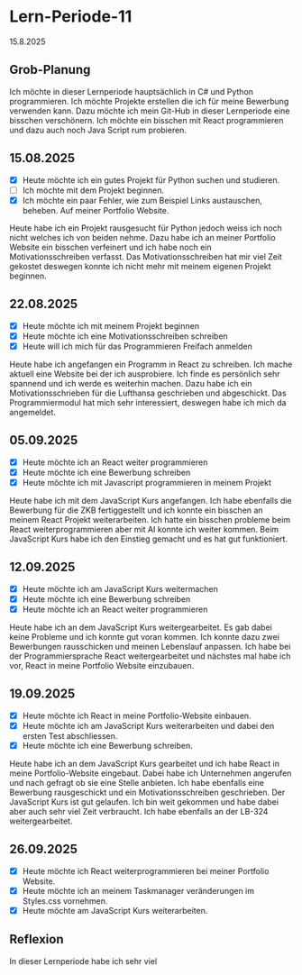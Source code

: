 # Lern-Periode-11

15.8.2025 

## Grob-Planung

Ich möchte in dieser Lernperiode hauptsächlich in C# und Python programmieren. Ich möchte Projekte erstellen die ich für meine Bewerbung verwenden kann. Dazu möchte ich mein Git-Hub in dieser Lernperiode eine bisschen verschönern. Ich möchte ein bisschen mit React programmieren und dazu auch noch Java Script rum probieren. 

## 15.08.2025

- [X] Heute möchte ich ein gutes Projekt für Python suchen und studieren.
- [ ] Ich möchte mit dem Projekt beginnen.
- [X] Ich möchte ein paar Fehler, wie zum Beispiel Links austauschen, beheben. Auf meiner Portfolio Website.

Heute habe ich ein Projekt rausgesucht für Python jedoch weiss ich noch nicht welches ich von beiden nehme. Dazu habe ich an meiner Portfolio Website ein bisschen verfeinert und ich habe noch ein Motivationsschreiben verfasst. Das Motivationsschreiben hat mir viel Zeit gekostet deswegen konnte ich nicht mehr mit meinem eigenen Projekt beginnen. 

## 22.08.2025

- [X] Heute möchte ich mit meinem Projekt beginnen
- [X] Heute möchte ich eine Motivationsschreiben schreiben
- [X] Heute will ich mich für das Programmieren Freifach anmelden

Heute habe ich angefangen ein Programm in React zu schreiben. Ich mache aktuell eine Website bei der ich ausprobiere. Ich finde es persönlich sehr spannend und ich werde es weiterhin machen. Dazu habe ich ein Motivationsschrieben für die Lufthansa geschrieben und abgeschickt. Das Programmiermodul hat mich sehr interessiert, deswegen habe ich mich da angemeldet. 

## 05.09.2025

- [X] Heute möchte ich an React weiter programmieren
- [X] Heute möchte ich eine Bewerbung schreiben
- [X] Heute möchte ich mit Javascript programmieren in meinem Projekt

Heute habe ich mit dem JavaScript Kurs angefangen. Ich habe ebenfalls die Bewerbung für die ZKB fertiggestellt und ich konnte ein bisschen an meinem React Projekt weiterarbeiten. Ich hatte ein bisschen probleme beim React weiterprogrammieren aber mit AI konnte ich weiter kommen. Beim JavaScript Kurs habe ich den Einstieg gemacht und es hat gut funktioniert. 

## 12.09.2025

- [X] Heute möchte ich am JavaScript Kurs weitermachen
- [X] Heute möchte ich eine Bewerbung schreiben
- [X] Heute möchte ich an React weiter programmieren

Heute habe ich an dem JavaScript Kurs weitergearbeitet. Es gab dabei keine Probleme und ich konnte gut voran kommen. Ich konnte dazu zwei Bewerbungen rausschicken und meinen Lebenslauf anpassen. Ich habe bei der Programmiersprache React weitergearbeitet und nächstes mal habe ich vor, React in meine Portfolio Website einzubauen.

## 19.09.2025

- [X] Heute möchte ich React in meine Portfolio-Website einbauen.
- [X] Heute möchte ich am JavaScript Kurs weiterarbeiten und dabei den ersten Test abschliessen.
- [X] Heute möchte ich eine Bewerbung schreiben.

Heute habe ich an dem JavaScript Kurs gearbeitet und ich habe React in meine Portfolio-Website eingebaut. Dabei habe ich Unternehmen angerufen und nach gefragt ob sie eine Stelle anbieten. Ich habe ebenfalls eine Bewerbung rausgeschickt und ein Motivationsschreiben geschrieben. Der JavaScript Kurs ist gut gelaufen. Ich bin weit gekommen und habe dabei aber auch sehr viel Zeit verbraucht. Ich habe ebenfalls an der LB-324 weitergearbeitet.

## 26.09.2025

- [X] Heute möchte ich React weiterprogrammieren bei meiner Portfolio Website.
- [X] Heute möchte ich an meinem Taskmanager veränderungen im Styles.css vornehmen.
- [X] Heute möchte am JavaScript Kurs weiterarbeiten.

## Reflexion

In dieser Lernperiode habe ich sehr viel
